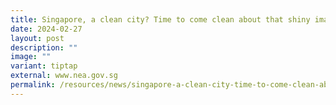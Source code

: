 ```yaml
---
title: Singapore, a clean city? Time to come clean about that shiny image
date: 2024-02-27
layout: post
description: ""
image: ""
variant: tiptap
external: www.nea.gov.sg
permalink: /resources/news/singapore-a-clean-city-time-to-come-clean-about-that-shiny-image/
---
```

